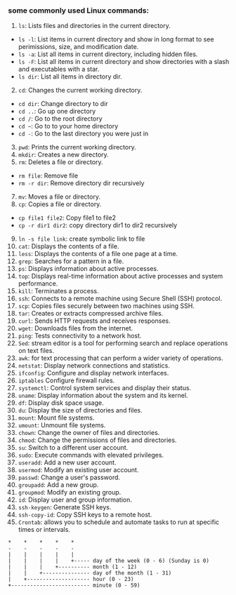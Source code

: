 ### some commonly used Linux commands:
1. ```ls```: Lists files and directories in the current directory.
- ```ls -l```: List items in current directory and show in long format to see perimissions, size, and modification date.
- ```ls -a```: List all items in current directory, including hidden files.
- ```ls -F```: List all items in current directory and show directories with a slash and executables with a star.
- ```ls dir```: List all items in directory dir.
2. ```cd```: Changes the current working directory.
- ```cd dir```: Change directory to dir
- ```cd ..```: Go up one directory
- ```cd /```: Go to the root directory
- ```cd ~```: Go to to your home directory
- ```cd -```: Go to the last directory you were just in
3. ```pwd```: Prints the current working directory.
4. ```mkdir```: Creates a new directory.
5. ```rm```: Deletes a file or directory.
- ```rm file```: Remove file
- ```rm -r dir```: Remove directory dir recursively
7. ```mv```: Moves a file or directory.
8. ```cp```: Copies a file or directory.
- ```cp file1 file2```: Copy file1 to file2
- ```cp -r dir1 dir2```: copy directory dir1 to dir2 recursively
9. ```ln -s file link```: create symbolic link to file
10. ```cat```: Displays the contents of a file.
11. ```less```: Displays the contents of a file one page at a time.
12. ```grep```: Searches for a pattern in a file.
13. ```ps```: Displays information about active processes.
14. ```top```: Displays real-time information about active processes and system performance.
15. ```kill```: Terminates a process.
16. ```ssh```: Connects to a remote machine using Secure Shell (SSH) protocol.
17. ```scp```: Copies files securely between two machines using SSH.
18. ```tar```: Creates or extracts compressed archive files.
19. ```curl```: Sends HTTP requests and receives responses.
20. ```wget```: Downloads files from the internet.
21. ```ping```: Tests connectivity to a network host.
22. ```Sed```: stream editor is a tool for performing search and replace operations on text files. 
23. ```awk```: for text processing that can perform a wider variety of operations. 
24. ```netstat```: Display network connections and statistics.
25. ```ifconfig```: Configure and display network interfaces.
26. ```iptables``` Configure firewall rules.
27. ```systemctl```: Control system services and display their status.
28. ```uname```: Display information about the system and its kernel.
29. ```df```: Display disk space usage.
30. ```du```: Display the size of directories and files.
31. ```mount```: Mount file systems.
32. ```umount```: Unmount file systems.
33. ```chown```: Change the owner of files and directories.
34. ```chmod```: Change the permissions of files and directories.
35. ```su```: Switch to a different user account.
36. ```sudo```: Execute commands with elevated privileges.
37. ```useradd```: Add a new user account.
38. ```usermod```: Modify an existing user account.
39. ```passwd```: Change a user's password.
40. ```groupadd```: Add a new group.
41. ```groupmod```: Modify an existing group.
42. ```id```: Display user and group information.
43. ```ssh-keygen```: Generate SSH keys.
44. ```ssh-copy-id```: Copy SSH keys to a remote host.
45. ```Crontab```: allows you to schedule and automate tasks to run at specific times or intervals. 

```
*    *    *    *    *
-    -    -    -    -
|    |    |    |    |
|    |    |    |    +----- day of the week (0 - 6) (Sunday is 0)
|    |    |    +---------- month (1 - 12)
|    |    +--------------- day of the month (1 - 31)
|    +-------------------- hour (0 - 23)
+------------------------- minute (0 - 59)
```
